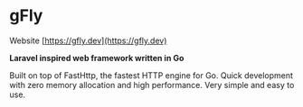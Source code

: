 # gFly

Website [https://gfly.dev](https://gfly.dev)

**Laravel inspired web framework written in Go**

Built on top of FastHttp, the fastest HTTP engine for Go. Quick development with zero memory allocation and high performance. Very simple and easy to use.
